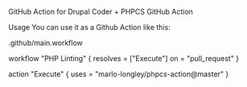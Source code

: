 GitHub Action for Drupal Coder + PHPCS
GitHub Action 

Usage
You can use it as a Github Action like this:

.github/main.workflow

workflow "PHP Linting" {
  resolves = ["Execute"]
  on = "pull_request"
}

action "Execute" {
  uses = "marlo-longley/phpcs-action@master"
}